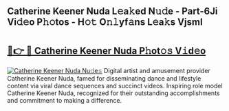 ## Catherine Keener Nuda L𝚎a𝚔ed N𝚞𝚍e - Part-6Ji Vi𝚍𝚎o P𝚑𝚘tos - H𝚘𝚝 O𝚗𝚕yf𝚊ns L𝚎a𝚔s VjsmI

# <h2><a href="http://kf7yrgd.oniu.top/?m=Catherine+Keener+Nuda">🔗👉 🔴 Catherine Keener Nuda P𝚑ot𝚘𝚜 V𝚒d𝚎o</a></h2>

[![Catherine Keener Nuda Nu𝚍e𝚜](https://i.imgur.com/0qMVB7G.gif)](http://kf7yrgd.oniu.top/?m=Catherine+Keener+Nuda)
Digital artist and amusement provider Catherine Keener Nuda, famed for disseminating dance and lifestyle content via viral dance sequences and succinct videos. Inspiring role model Catherine Keener Nuda, recognized for their outstanding accomplishments and commitment to making a difference.  
